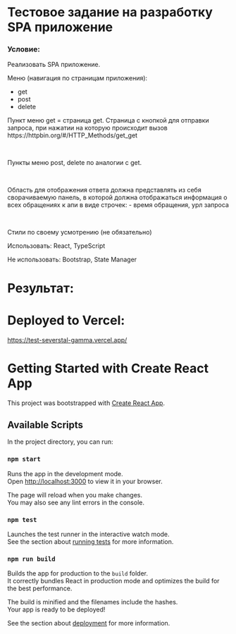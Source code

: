 # Тестовое задание на разработку SPA приложение
<h3>Условие:</h3>
<p>Реализовать SPA приложение.</p>
<p>Меню (навигация по страницам приложения):</p>
<ul>
<li>get</li>
<li>post</li>
<li>delete</li>
</ul>

<p>Пункт меню get = страница get. Страница с кнопкой для отправки запроса, при нажатии на которую происходит вызов
https://httpbin.org/#/HTTP_Methods/get_get </p>
 
<p>Пункты меню post, delete по аналогии с get. </p>
 
<p>Область для отображения ответа должна представлять из себя сворачиваемую панель, в
которой должна отображаться информация о всех обращениях к апи в виде строчек:
- время обращения, урл запроса </p>
 
<p> Стили по своему усмотрению (не обязательно) </p>
<p> Использовать: React, TypeScript </p>
<p> Не использовать: Bootstrap, State Manager </p>
</p>

# Результат:

# Deployed to Vercel: 

https://test-severstal-gamma.vercel.app/

# Getting Started with Create React App

This project was bootstrapped with [Create React App](https://github.com/facebook/create-react-app).

## Available Scripts

In the project directory, you can run:

### `npm start`

Runs the app in the development mode.\
Open [http://localhost:3000](http://localhost:3000) to view it in your browser.

The page will reload when you make changes.\
You may also see any lint errors in the console.

### `npm test`

Launches the test runner in the interactive watch mode.\
See the section about [running tests](https://facebook.github.io/create-react-app/docs/running-tests) for more information.

### `npm run build`

Builds the app for production to the `build` folder.\
It correctly bundles React in production mode and optimizes the build for the best performance.

The build is minified and the filenames include the hashes.\
Your app is ready to be deployed!

See the section about [deployment](https://facebook.github.io/create-react-app/docs/deployment) for more information.

